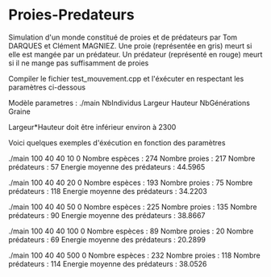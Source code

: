 # Proies-Predateurs
Simulation d'un monde constitué de proies et de prédateurs par Tom DARQUES et Clément MAGNIEZ.
Une proie (représentée en gris) meurt si elle est mangée par un prédateur. Un prédateur (représenté en rouge) meurt si il ne mange pas suffisamment de proies

Compiler le fichier test_mouvement.cpp et l'éxécuter en respectant les paramètres ci-dessous

Modèle parametres : ./main NbIndividus Largeur Hauteur NbGénérations Graine                                                                                       

Largeur*Hauteur doit être inférieur environ à 2300


Voici quelques exemples d'éxécution en fonction des paramètres

./main 100 40 40 10 0
Nombre espèces : 274
Nombre proies : 217
Nombre prédateurs : 57
Energie moyenne des prédateurs : 44.5965

./main 100 40 40 20 0
Nombre espèces : 193
Nombre proies : 75
Nombre prédateurs : 118
Energie moyenne des prédateurs : 34.2203

./main 100 40 40 50 0
Nombre espèces : 225
Nombre proies : 135
Nombre prédateurs : 90
Energie moyenne des prédateurs : 38.8667

./main 100 40 40 100 0
Nombre espèces : 89
Nombre proies : 20
Nombre prédateurs : 69
Energie moyenne des prédateurs : 20.2899

./main 100 40 40 500 0
Nombre espèces : 232
Nombre proies : 118
Nombre prédateurs : 114
Energie moyenne des prédateurs : 38.0526
